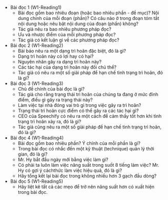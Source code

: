 - Bài đọc 1 (W1-Reading1)
	- Bài đọc gồm bao nhiêu đoạn (hoặc bao nhiêu phần - đề mục)? Nội dung chính của mỗi đoạn (phần)? Có câu nào ở trong đoạn tóm tắt nội dung hoặc nêu bật nội dung của đoạn (phần) không?
	- Tác giả nêu ra bao nhiêu phương pháp đọc?
	- Ưu và nhược điểm của mỗi phương pháp đọc?
	- Tác giả có kết luận gì về các phương pháp đọc?
- Bài đọc 2 (W1-Reading2)
	- Bài báo nêu ra một dạng trì hoãn đặc biệt, đó là gì?
	- Dạng trì hoãn này có lợi hay có hại?
	- Nguyên nhân gây ra dạng trì hoãn này?
	- Các tác hại của dạng trì hoãn này đối chủ thể?
	- Tác giả có nêu ra một số giải pháp để hạn chế tình trạng trì hoãn, đó là gì?
- Bài đọc 3 (W1-Reading3)
	- Chủ đề chính của bài đọc là gì?
	- Tác giả cho rằng trạng thái trì hoãn của chúng ta đang ở mức đỉnh điểm, điều gì gây ra trạng thái này?
	- Làm việc tại nhà đóng vai trò gì trong việc gây ra trì hoãn?
	- Trạng thái trì hoãn cực điểm có thể gây ra các tác hại gì?
	- CEO của Speechify có nêu ra một cách để cảm thấy tốt hơn khi tình trạng trì hoãn xảy ra, đó là gì?
	- Tác giả cũng nêu ra một số giải pháp để hạn chế tình trạng trì hoãn, đó là gì?
- Bài đọc 4 (W1-Reading4)
	- Bài đọc gồm bao nhiêu phần? Ý chính của mỗi phần là gì?
	- Trong bài đọc có nhắc đến một kỹ thuật (technique) quản lý thời gian, đó là gì?
	- Mr. Hy bắt đầu ngày mới bằng việc làm gì?
	- Có phải ta luôn làm việc năng suất trong suốt 8 tiếng làm việc? Mr. Hy có gợi ý cáchthức làm việc hiệu quả, đó là gì?
	- Hãy tổng kết lại bài đọc trong không nhiều hơn 3 gạch đầu dòng?
- Bài đọc 5 (W1-Reading5)
	- Hãy liệt kê tất cả các mẹo để trở nên năng suất hơn có xuất hiện trong bài đọc.
